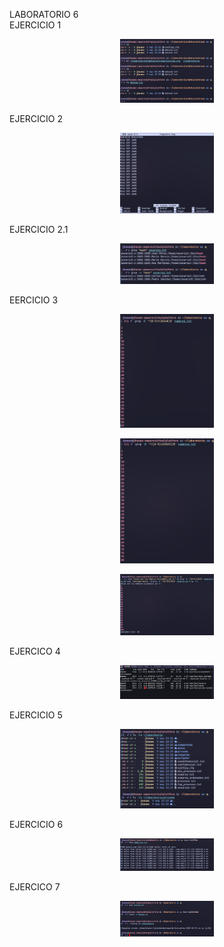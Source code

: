 LABORATORIO 6  
EJERCICIO 1

<p align="center">
  <img src="Imagenes/1.png" alt="" width="150"/>
</p>

EJERCICIO 2  
<p align="center">
  <img src="Imagenes/2.png" alt="" width="150"/>
</p>

EJERCICIO 2.1  
<p align="center">
  <img src="Imagenes/3.png" alt="" width="150"/>
</p>  

EERCICIO 3  
   
<p align="center">
  <img src="Imagenes/numeros_pares.png" alt="" width="150"/>
</p>
<p align="center">
  <img src="Imagenes/dividiblepor3.png" alt="" width="150"/>
</p>
<p align="center">
  <img src="Imagenes/5.png" alt="" width="150"/>
</p>
EJERCICO 4  

<p align="center">
  <img src="Imagenes/ej4.png" alt="" width="150"/>
</p>

EJERCICIO 5  
<p align="center">
  <img src="Imagenes/ej5.png" alt="" width="150"/>
</p>

EJERCICIO 6  
<p align="center">
  <img src="Imagenes/6.png" alt="" width="150"/>
</p>

EJERCICO 7
<p align="center">
  <img src="Imagenes/7.png" alt="" width="150"/>
</p>






